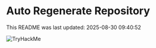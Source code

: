 # Auto Regenerate Repository

This README was last updated: 2025-08-30 09:40:52

 ![TryHackMe](https://tryhackme.com/badge/533634)